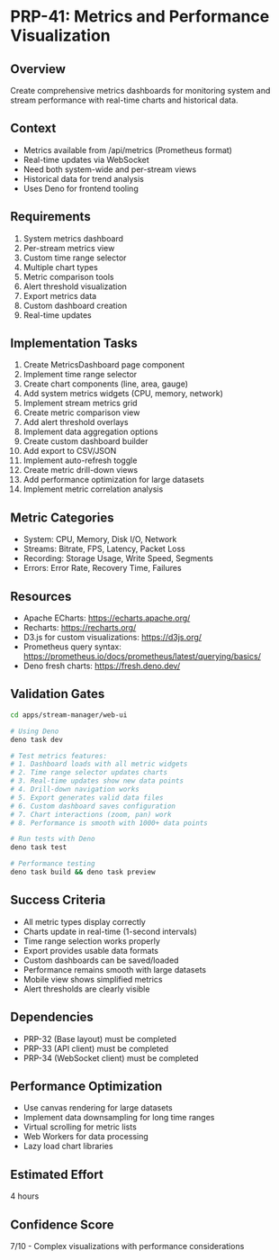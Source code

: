 # PRP-41: Metrics and Performance Visualization

## Overview
Create comprehensive metrics dashboards for monitoring system and stream performance with real-time charts and historical data.

## Context
- Metrics available from /api/metrics (Prometheus format)
- Real-time updates via WebSocket
- Need both system-wide and per-stream views
- Historical data for trend analysis
- Uses Deno for frontend tooling

## Requirements
1. System metrics dashboard
2. Per-stream metrics view
3. Custom time range selector
4. Multiple chart types
5. Metric comparison tools
6. Alert threshold visualization
7. Export metrics data
8. Custom dashboard creation
9. Real-time updates

## Implementation Tasks
1. Create MetricsDashboard page component
2. Implement time range selector
3. Create chart components (line, area, gauge)
4. Add system metrics widgets (CPU, memory, network)
5. Implement stream metrics grid
6. Create metric comparison view
7. Add alert threshold overlays
8. Implement data aggregation options
9. Create custom dashboard builder
10. Add export to CSV/JSON
11. Implement auto-refresh toggle
12. Create metric drill-down views
13. Add performance optimization for large datasets
14. Implement metric correlation analysis

## Metric Categories
- System: CPU, Memory, Disk I/O, Network
- Streams: Bitrate, FPS, Latency, Packet Loss
- Recording: Storage Usage, Write Speed, Segments
- Errors: Error Rate, Recovery Time, Failures

## Resources
- Apache ECharts: https://echarts.apache.org/
- Recharts: https://recharts.org/
- D3.js for custom visualizations: https://d3js.org/
- Prometheus query syntax: https://prometheus.io/docs/prometheus/latest/querying/basics/
- Deno fresh charts: https://fresh.deno.dev/

## Validation Gates
```bash
cd apps/stream-manager/web-ui

# Using Deno
deno task dev

# Test metrics features:
# 1. Dashboard loads with all metric widgets
# 2. Time range selector updates charts
# 3. Real-time updates show new data points
# 4. Drill-down navigation works
# 5. Export generates valid data files
# 6. Custom dashboard saves configuration
# 7. Chart interactions (zoom, pan) work
# 8. Performance is smooth with 1000+ data points

# Run tests with Deno
deno task test

# Performance testing
deno task build && deno task preview
```

## Success Criteria
- All metric types display correctly
- Charts update in real-time (1-second intervals)
- Time range selection works properly
- Export provides usable data formats
- Custom dashboards can be saved/loaded
- Performance remains smooth with large datasets
- Mobile view shows simplified metrics
- Alert thresholds are clearly visible

## Dependencies
- PRP-32 (Base layout) must be completed
- PRP-33 (API client) must be completed
- PRP-34 (WebSocket client) must be completed

## Performance Optimization
- Use canvas rendering for large datasets
- Implement data downsampling for long time ranges
- Virtual scrolling for metric lists
- Web Workers for data processing
- Lazy load chart libraries

## Estimated Effort
4 hours

## Confidence Score
7/10 - Complex visualizations with performance considerations